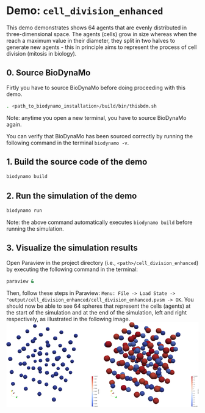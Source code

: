 # Demo: `cell_division_enhanced`

This demo demonstrates shows 64 agents that are evenly distributed in three-dimensional space.
The agents (cells) grow in size whereas when the reach a maximum value in their diameter, they split in two halves to generate new agents - this in principle aims to represent the process of cell division (mitosis in biology).

## 0. Source BioDynaMo

Firtly you have to source BioDynaMo before doing proceeding with this demo.
```bash
. <path_to_biodynamo_installation>/build/bin/thisbdm.sh
```
Note: anytime you open a new terminal, you have to source BioDynaMo again.

You can verify that BioDynaMo has been sourced correctly by running the following command in the terminal
`biodynamo -v`. 

## 1. Build the source code of the demo

```bash
biodynamo build
```

## 2. Run the simulation of the demo

```bash
biodynamo run
```
Note: the above command automatically executes `biodynamo build` before running the simulation.

## 3. Visualize the simulation results

Open Paraview in the project directory (i.e., `<path>/cell_division_enhanced`) by executing the following command in the terminal:
```bash
paraview &
```
Then, follow these steps in Paraview: `Menu: File -> Load State -> "output/cell_division_enhanced/cell_division_enhanced.pvsm -> OK`.
You should now be able to see 64 spheres that represent the cells (agents) at the start of the simulation and at the end of the simulation, left and right respectively, as illustrated in the following image.
![](thumbnail.png "View from Paraview")
